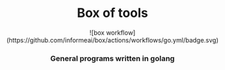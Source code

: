 <h1 align="center">Box of tools</h1>
<p align="center">![box workflow](https://github.com/informeai/box/actions/workflows/go.yml/badge.svg)</p>

<h3 align="center">General programs written in golang</h3>
